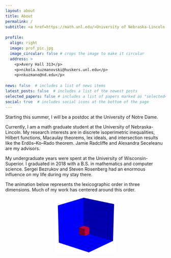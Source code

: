 ```yaml
---
layout: about
title: About
permalink: /
subtitle: <a href=https://math.unl.edu/>University of Nebraska-Lincoln, Department of Mathematics</a>

profile:
  align: right
  image: prof_pic.jpg
  image_circular: false # crops the image to make it circular
  address: >
    <p>Avery Hall 313</p>
    <p>nikola.kuzmanovski@huskers.unl.edu</p>
    <p>nkuzmano@nd.edu</p>

news: false  # includes a list of news items
latest_posts: false  # includes a list of the newest posts
selected_papers: false # includes a list of papers marked as "selected={true}"
social: true  # includes social icons at the bottom of the page
---
```


Starting this summer, I will be a postdoc at the University of Notre Dame.

Currently, I am a math graduate student at the University of Nebraska-Lincoln. 
My research interests are in discrete isoperimetric inequalities, Hilbert functions, Macaulay theorems, lex ideals, and intersection results like the Erdős–Ko–Rado theorem.
Jamie Radcliffe and Alexandra Seceleanu are my advisors.

My undergraduate years were spent at the University of Wisconsin-Superior.
I graduated in 2018 with a B.S. in mathematics and computer science.
Sergei Bezrukov and Steven Rosenberg had an enormous influence on my life during my stay there.

The animation below represents the lexicographic order in three dimensions.
Much of my work has centered around this order.
<p align="center"><img src="/assets/img/5x5x5_Lex_animation.gif" width="38%" height="38%"/></p>

